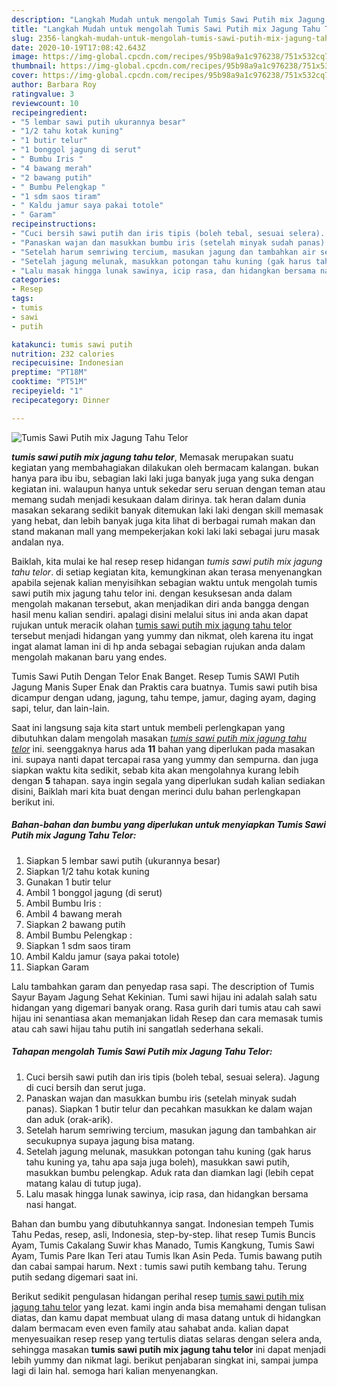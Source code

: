 ```yaml
---
description: "Langkah Mudah untuk mengolah Tumis Sawi Putih mix Jagung Tahu Telor Lezat"
title: "Langkah Mudah untuk mengolah Tumis Sawi Putih mix Jagung Tahu Telor Lezat"
slug: 2356-langkah-mudah-untuk-mengolah-tumis-sawi-putih-mix-jagung-tahu-telor-lezat
date: 2020-10-19T17:08:42.643Z
image: https://img-global.cpcdn.com/recipes/95b98a9a1c976238/751x532cq70/tumis-sawi-putih-mix-jagung-tahu-telor-foto-resep-utama.jpg
thumbnail: https://img-global.cpcdn.com/recipes/95b98a9a1c976238/751x532cq70/tumis-sawi-putih-mix-jagung-tahu-telor-foto-resep-utama.jpg
cover: https://img-global.cpcdn.com/recipes/95b98a9a1c976238/751x532cq70/tumis-sawi-putih-mix-jagung-tahu-telor-foto-resep-utama.jpg
author: Barbara Roy
ratingvalue: 3
reviewcount: 10
recipeingredient:
- "5 lembar sawi putih ukurannya besar"
- "1/2 tahu kotak kuning"
- "1 butir telur"
- "1 bonggol jagung di serut"
- " Bumbu Iris "
- "4 bawang merah"
- "2 bawang putih"
- " Bumbu Pelengkap "
- "1 sdm saos tiram"
- " Kaldu jamur saya pakai totole"
- " Garam"
recipeinstructions:
- "Cuci bersih sawi putih dan iris tipis (boleh tebal, sesuai selera). Jagung di cuci bersih dan serut juga."
- "Panaskan wajan dan masukkan bumbu iris (setelah minyak sudah panas). Siapkan 1 butir telur dan pecahkan masukkan ke dalam wajan dan aduk (orak-arik)."
- "Setelah harum semriwing tercium, masukan jagung dan tambahkan air secukupnya supaya jagung bisa matang."
- "Setelah jagung melunak, masukkan potongan tahu kuning (gak harus tahu kuning ya, tahu apa saja juga boleh), masukkan sawi putih, masukkan bumbu pelengkap. Aduk rata dan diamkan lagi (lebih cepat matang kalau di tutup juga)."
- "Lalu masak hingga lunak sawinya, icip rasa, dan hidangkan bersama nasi hangat."
categories:
- Resep
tags:
- tumis
- sawi
- putih

katakunci: tumis sawi putih 
nutrition: 232 calories
recipecuisine: Indonesian
preptime: "PT18M"
cooktime: "PT51M"
recipeyield: "1"
recipecategory: Dinner

---
```



![Tumis Sawi Putih mix Jagung Tahu Telor](https://img-global.cpcdn.com/recipes/95b98a9a1c976238/751x532cq70/tumis-sawi-putih-mix-jagung-tahu-telor-foto-resep-utama.jpg)

<b><i>tumis sawi putih mix jagung tahu telor</i></b>, Memasak merupakan suatu kegiatan yang membahagiakan dilakukan oleh bermacam kalangan. bukan hanya para ibu ibu, sebagian laki laki juga banyak juga yang suka dengan kegiatan ini. walaupun hanya untuk sekedar seru seruan dengan teman atau memang sudah menjadi kesukaan dalam dirinya. tak heran dalam dunia masakan sekarang sedikit banyak ditemukan laki laki dengan skill memasak yang hebat, dan lebih banyak juga kita lihat di berbagai rumah makan dan stand makanan mall yang mempekerjakan koki laki laki sebagai juru masak andalan nya.

Baiklah, kita mulai ke hal resep resep hidangan <i>tumis sawi putih mix jagung tahu telor</i>. di setiap kegiatan kita, kemungkinan akan terasa menyenangkan apabila sejenak kalian menyisihkan sebagian waktu untuk mengolah tumis sawi putih mix jagung tahu telor ini. dengan kesuksesan anda dalam mengolah makanan tersebut, akan menjadikan diri anda bangga dengan hasil menu kalian sendiri. apalagi disini melalui situs ini anda akan dapat rujukan untuk meracik olahan <u>tumis sawi putih mix jagung tahu telor</u> tersebut menjadi hidangan yang yummy dan nikmat, oleh karena itu ingat ingat alamat laman ini di hp anda sebagai sebagian rujukan anda dalam mengolah makanan baru yang endes.

Tumis Sawi Putih Dengan Telor Enak Banget. Resep Tumis SAWI Putih Jagung Manis Super Enak dan Praktis cara buatnya. Tumis sawi putih bisa dicampur dengan udang, jagung, tahu tempe, jamur, daging ayam, daging sapi, telur, dan lain-lain.


Saat ini langsung saja kita start untuk membeli perlengkapan yang dibutuhkan dalam mengolah masakan <u><i>tumis sawi putih mix jagung tahu telor</i></u> ini. seenggaknya harus ada <b>11</b> bahan yang diperlukan pada masakan ini. supaya nanti dapat tercapai rasa yang yummy dan sempurna. dan juga siapkan waktu kita sedikit, sebab kita akan mengolahnya kurang lebih dengan <b>5</b> tahapan. saya ingin segala yang diperlukan sudah kalian sediakan disini, Baiklah mari kita buat dengan merinci dulu bahan perlengkapan berikut ini.

<!--inarticleads1-->

##### Bahan-bahan dan bumbu yang diperlukan untuk menyiapkan Tumis Sawi Putih mix Jagung Tahu Telor:

1. Siapkan 5 lembar sawi putih (ukurannya besar)
1. Siapkan 1/2 tahu kotak kuning
1. Gunakan 1 butir telur
1. Ambil 1 bonggol jagung (di serut)
1. Ambil  Bumbu Iris :
1. Ambil 4 bawang merah
1. Siapkan 2 bawang putih
1. Ambil  Bumbu Pelengkap :
1. Siapkan 1 sdm saos tiram
1. Ambil  Kaldu jamur (saya pakai totole)
1. Siapkan  Garam


Lalu tambahkan garam dan penyedap rasa sapi. The description of Tumis Sayur Bayam Jagung Sehat Kekinian. Tumi sawi hijau ini adalah salah satu hidangan yang digemari banyak orang. Rasa gurih dari tumis atau cah sawi hijau ini senantiasa akan memanjakan lidah Resep dan cara memasak tumis atau cah sawi hijau tahu putih ini sangatlah sederhana sekali. 

<!--inarticleads2-->

##### Tahapan mengolah Tumis Sawi Putih mix Jagung Tahu Telor:

1. Cuci bersih sawi putih dan iris tipis (boleh tebal, sesuai selera). Jagung di cuci bersih dan serut juga.
1. Panaskan wajan dan masukkan bumbu iris (setelah minyak sudah panas). Siapkan 1 butir telur dan pecahkan masukkan ke dalam wajan dan aduk (orak-arik).
1. Setelah harum semriwing tercium, masukan jagung dan tambahkan air secukupnya supaya jagung bisa matang.
1. Setelah jagung melunak, masukkan potongan tahu kuning (gak harus tahu kuning ya, tahu apa saja juga boleh), masukkan sawi putih, masukkan bumbu pelengkap. Aduk rata dan diamkan lagi (lebih cepat matang kalau di tutup juga).
1. Lalu masak hingga lunak sawinya, icip rasa, dan hidangkan bersama nasi hangat.


Bahan dan bumbu yang dibutuhkannya sangat. Indonesian tempeh Tumis Tahu Pedas, resep, asli, Indonesia, step-by-step. lihat resep Tumis Buncis Ayam, Tumis Cakalang Suwir khas Manado, Tumis Kangkung, Tumis Sawi Ayam, Tumis Pare Ikan Teri atau Tumis Ikan Asin Peda. Tumis bawang putih dan cabai sampai harum. Next : tumis sawi putih kembang tahu. Terung putih sedang digemari saat ini. 

Berikut sedikit pengulasan hidangan perihal resep <u>tumis sawi putih mix jagung tahu telor</u> yang lezat. kami ingin anda bisa memahami dengan tulisan diatas, dan kamu dapat membuat ulang di masa datang untuk di hidangkan dalam bermacam even even family atau sahabat anda. kalian dapat menyesuaikan resep resep yang tertulis diatas selaras dengan selera anda, sehingga masakan <b>tumis sawi putih mix jagung tahu telor</b> ini dapat menjadi lebih yummy dan nikmat lagi. berikut penjabaran singkat ini, sampai jumpa lagi di lain hal. semoga hari kalian menyenangkan.

